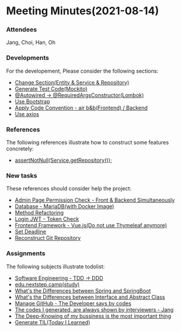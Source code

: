 # Meeting Minutes(2021-08-14)

### Attendees
Jang, Choi, Han, Oh

### Developments
For the developement, Please consider the following sections:

* [Change Section(Entity & Service & Repository)](https://docs.gradle.org)
* [Generate Test Code(Mockito)](https://docs.spring.io/spring-boot/docs/2.5.3/gradle-plugin/reference/html/)
* [@Autowired -> @RequiredArgsConstructor(Lombok)](https://docs.spring.io/spring-boot/docs/2.5.3/gradle-plugin/reference/html/#build-image)
* [Use Bootstrap](https://docs.spring.io/spring-boot/docs/2.5.3/gradle-plugin/reference/html/#build-image)
* [Apply Code Convention - air b&b(Frontend) / Backend](https://docs.spring.io/spring-boot/docs/2.5.3/gradle-plugin/reference/html/#build-image)
* [Use axios](https://docs.spring.io/spring-boot/docs/2.5.3/gradle-plugin/reference/html/#build-image)

### References
The following references illustrate how to construct some features concretely:

* [assertNotNull(Service.getRepository());](https://spring.io/guides/gs/rest-service/)

### New tasks
These references should consider help the project:

* [Admin Page Permission Check - Front & Backend Simultaneously](https://scans.gradle.com#gradle)
* [Database - MariaDB(with Docker Image)](https://scans.gradle.com#gradle)
* [Method Refactoring](https://scans.gradle.com#gradle)
* [Login JWT - Token Check](https://scans.gradle.com#gradle)
* [Frontend Framework - Vue.js(Do not use Thymeleaf anymore)](https://scans.gradle.com#gradle)
* [Set Deadline](https://scans.gradle.com#gradle)
* [Reconstruct Git Repository](https://scans.gradle.com#gradle)

### Assignments
The following subjects illustrate todolist:

* [Software Engineering - TDD -> DDD](https://www.holaxprogramming.com/2015/10/18/spring-boot-with-mybatis/)
* [edu.nextstep.camp(study)](https://edu.nextstep.camp/)
* [What's the Differences between Spring and SpringBoot](https://spring.io/guides/tutorials/bookmarks/)
* [What's the Differences between Interface and Abstract Class](https://spring.io/guides/tutorials/bookmarks/)
* [Manage GitHub - The Developer says by codes](https://spring.io/guides/tutorials/bookmarks/)
* [The codes I generated, are always shown by interviewers - Jang](https://spring.io/guides/tutorials/bookmarks/)
* [The Deep-Knowing of my bussiness is the most important thing](https://spring.io/guides/tutorials/bookmarks/)
* [Generate TIL(Today I Learned)](https://spring.io/guides/tutorials/bookmarks/)